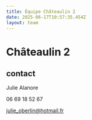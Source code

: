 ```yaml
---
title: Équipe Châteaulin 2
date: 2025-06-17T10:57:35.454Z
layout: team
---
```


# Châteaulin 2



## contact 

Julie Alanore

06 69 18 52 67

julie_oberlin@hotmail.fr

